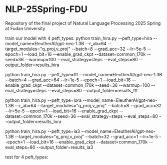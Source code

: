 # NLP-25Spring-FDU
Repository of the final project of Natural Language Processing 2025 Spring at Fudan University

train our model with 4 peft_types:
python train_hira.py --peft_type=hira --model_name=EleutherAI/gpt-neo-1.3B --r_ab=64 --target_modules="q_proj,v_proj" --batch=8 --grad_acc=32 --lr=5e-5 --epoch=1 --load_bit=16 --enable_grad_ckpt --dataset=common_170k --seed=36 --warmup=100 --eval_strategy=steps --eval_steps=80 --output_folder=results_hira

python train_hira.py --peft_type=fft --model_name=EleutherAI/gpt-neo-1.3B --batch=4 --grad_acc=64 --lr=1e-5 --epoch=1 --load_bit=16 --enable_grad_ckpt --dataset=common_170k --seed=36 --warmup=100 --eval_strategy=steps --eval_steps=80 --output_folder=results_fft

python train_hira.py --peft_type=lora --model_name=EleutherAI/gpt-neo-1.3B --r_ab=64 --target_modules="q_proj,v_proj" --batch=8 --grad_acc=32 --lr=5e-5 --epoch=1 --load_bit=16 --enable_grad_ckpt --dataset=common_170k --seed=36 --eval_strategy=steps --eval_steps=80 --output_folder=results_lora

python train_hira.py --peft_type=ia3 --model_name=EleutherAI/gpt-neo-1.3B --target_modules="q_proj,v_proj" --batch=32 --grad_acc=1 --lr=1e-5 --epoch=1 --load_bit=16 --enable_grad_ckpt --dataset=common_170k --eval_steps=80 --output_folder=results_ia3

test for 4 peft_types:
